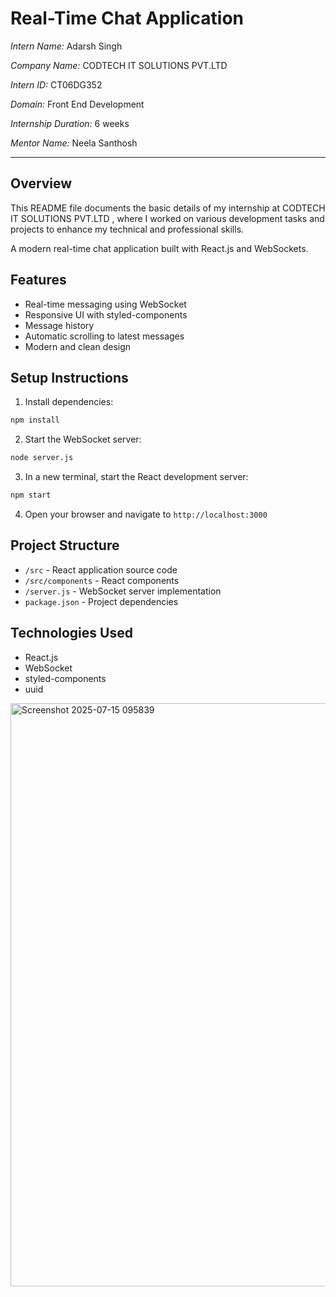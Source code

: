 # Real-Time Chat Application

*Intern Name:* Adarsh Singh 

*Company Name:*  CODTECH IT SOLUTIONS PVT.LTD

*Intern ID:* CT06DG352

*Domain:* Front End Development

*Internship Duration:* 6 weeks

*Mentor Name:* Neela Santhosh

---

## Overview

This README file documents the basic details of my internship at CODTECH IT SOLUTIONS PVT.LTD , where I worked on various development tasks and projects to enhance my technical and professional skills.




A modern real-time chat application built with React.js and WebSockets.

## Features

- Real-time messaging using WebSocket
- Responsive UI with styled-components
- Message history
- Automatic scrolling to latest messages
- Modern and clean design

## Setup Instructions

1. Install dependencies:
```bash
npm install
```

2. Start the WebSocket server:
```bash
node server.js
```

3. In a new terminal, start the React development server:
```bash
npm start
```

4. Open your browser and navigate to `http://localhost:3000`

## Project Structure

- `/src` - React application source code
- `/src/components` - React components
- `/server.js` - WebSocket server implementation
- `package.json` - Project dependencies

## Technologies Used

- React.js
- WebSocket
- styled-components
- uuid

<img width="1902" height="933" alt="Screenshot 2025-07-15 095839" src="https://github.com/user-attachments/assets/0b9f506f-dd69-4144-b7bb-249d8dd0b27b" />


